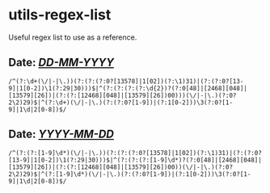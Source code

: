 # utils-regex-list
Useful regex list to use as a reference.

## Date: [*DD-MM-YYYY*](date-dd-mm-yyyy.md)
```re
/^(?:\d+(\/|-|\.))(?:(?:(?:0?[13578]|1[02])(?:\1)31)|(?:(?:0?[13-9]|1[0-2])\1(?:29|30)))$|^(?:(?:(?:(?:\d{2})?(?:0[48]|[2468][048]|[13579][26])|(?:(?:[12468][048]|[13579][26])00)))(\/|-|\.)(?:0?2\2)29)$|^(?:\d+)(\/|-|\.)(?:(?:0?[1-9])|(?:1[0-2]))\3(?:0?[1-9]|1\d|2[0-8])$/
```

## Date: [*YYYY-MM-DD*](date-dd-mm-yyyy.md)
```re
/^(?:(?:[1-9]\d*)(\/|-|\.))(?:(?:(?:0?[13578]|1[02])(?:\1)31)|(?:(?:0?[13-9]|1[0-2])\1(?:29|30)))$|^(?:(?:(?:[1-9]\d*)?(?:0[48]|[2468][048]|[13579][26])|(?:(?:[12468][048]|[13579][26])00))(\/|-|\.)(?:0?2\2)29)$|^(?:[1-9]\d*)(\/|-|\.)(?:(?:0?[1-9])|(?:1[0-2]))\3(?:0?[1-9]|1\d|2[0-8])$/
```
